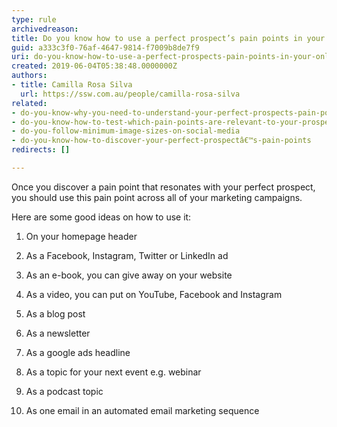 ```yaml
---
type: rule
archivedreason: 
title: Do you know how to use a perfect prospect’s pain points in your online marketing?
guid: a333c3f0-76af-4647-9814-f7009b8de7f9
uri: do-you-know-how-to-use-a-perfect-prospects-pain-points-in-your-online-marketing
created: 2019-06-04T05:38:48.0000000Z
authors:
- title: Camilla Rosa Silva
  url: https://ssw.com.au/people/camilla-rosa-silva
related:
- do-you-know-why-you-need-to-understand-your-perfect-prospects-pain-points
- do-you-know-how-to-test-which-pain-points-are-relevant-to-your-prospect
- do-you-follow-minimum-image-sizes-on-social-media
- do-you-know-how-to-discover-your-perfect-prospectâ€™s-pain-points
redirects: []

---
```


Once you discover a pain point that resonates with your perfect prospect, you should use this pain point across all of your marketing campaigns.

<!--endintro-->

Here are some good ideas on how to use it: 




1.	On your homepage header 


2.	As a Facebook, Instagram, Twitter or LinkedIn ad 


3.	As an e-book, you can give away on your website 


4.	As a video, you can put on YouTube, Facebook and Instagram 


5.	As a blog post 


6.	As a newsletter 


7.	As a google ads headline 


8.	As a topic for your next event e.g. webinar 


9.	As a podcast topic 


10.	As one email in an automated email marketing sequence
